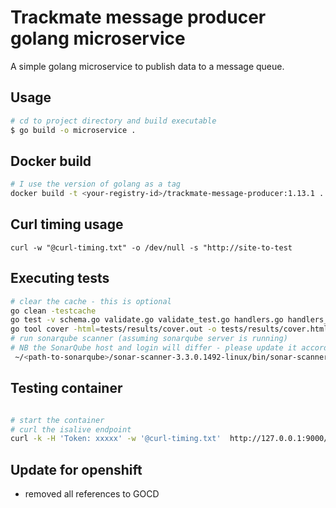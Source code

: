# Trackmate message producer golang microservice

A simple golang microservice to publish data to a message queue. 


## Usage 

```bash
# cd to project directory and build executable
$ go build -o microservice .

```

## Docker build

```bash
# I use the version of golang as a tag
docker build -t <your-registry-id>/trackmate-message-producer:1.13.1 .

```

## Curl timing usage
```
curl -w "@curl-timing.txt" -o /dev/null -s "http://site-to-test

```

## Executing tests
```bash
# clear the cache - this is optional
go clean -testcache
go test -v schema.go validate.go validate_test.go handlers.go handlers_test.go -coverprofile tests/results/cover.out
go tool cover -html=tests/results/cover.out -o tests/results/cover.html
# run sonarqube scanner (assuming sonarqube server is running)
# NB the SonarQube host and login will differ - please update it accordingly 
 ~/<path-to-sonarqube>/sonar-scanner-3.3.0.1492-linux/bin/sonar-scanner  -Dsonar.projectKey=trackmate-message-producer  -Dsonar.sources=.   -Dsonar.host.url=http://<url-to-server>   -Dsonar.login=<token> -Dsonar.go.coverage.reportPaths=tests/results/cover.out -Dsonar.exclusions=vendor/**,*_test.go,micorservice,connectors.go,tests/**

```
## Testing container 
```bash

# start the container
# curl the isalive endpoint
curl -k -H 'Token: xxxxx' -w '@curl-timing.txt'  http://127.0.0.1:9000/api/v1/sys/info/isalive

```

## Update for openshift
- removed all references to GOCD
